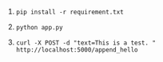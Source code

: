 1. `pip install -r requirement.txt`

2. `python app.py`

2. `curl -X POST -d "text=This is a test. " http://localhost:5000/append_hello`

